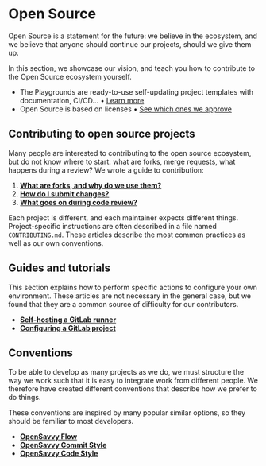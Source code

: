# Open Source

Open Source is a statement for the future: we believe in the ecosystem, and we believe that anyone should continue our projects, should we give them up. 

In this section, we showcase our vision, and teach you how to contribute to the Open Source ecosystem yourself.

<div class="grid cards" markdown>

- The Playgrounds are ready-to-use self-updating project templates with documentation, CI/CD… • [Learn more](playground.md)
- Open Source is based on licenses • [See which ones we approve](licenses.md)

</div>

## Contributing to open source projects

Many people are interested to contributing to the open source ecosystem, but do not know where to start: what are forks, merge requests, what happens during a review? We wrote a guide to contribution:

1. [**What are forks, and why do we use them?**](contributing/1-forks.md)
2. [**How do I submit changes?**](contributing/2-changes.md)
3. [**What goes on during code review?**](contributing/3-review.md)

Each project is different, and each maintainer expects different things.
Project-specific instructions are often described in a file named `CONTRIBUTING.md`.
These articles describe the most common practices as well as our own conventions.

## Guides and tutorials

This section explains how to perform specific actions to configure your own environment.
These articles are not necessary in the general case, but we found that they are a common source of difficulty for our contributors.

- [**Self-hosting a GitLab runner**](gitlab-runner.md)
- [**Configuring a GitLab project**](gitlab-project.md)

## Conventions

To be able to develop as many projects as we do, we must structure the way we work such that it is easy to integrate work from different people. We therefore have created different conventions that describe how we prefer to do things.

These conventions are inspired by many popular similar options, so they should be familiar to most developers.

- [**OpenSavvy Flow**](opensavvy-flow.md)
- [**OpenSavvy Commit Style**](opensavvy-commits.md)
- [**OpenSavvy Code Style**](code-style/index.md)

